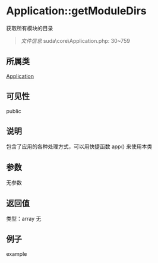 # Application::getModuleDirs
获取所有模块的目录
> *文件信息* suda\core\Application.php: 30~759
## 所属类 

[Application](../Application.md)

## 可见性

  public  
## 说明


包含了应用的各种处理方式，可以用快捷函数 app() 来使用本类


## 参数

无参数

## 返回值
类型：array
无

## 例子

example